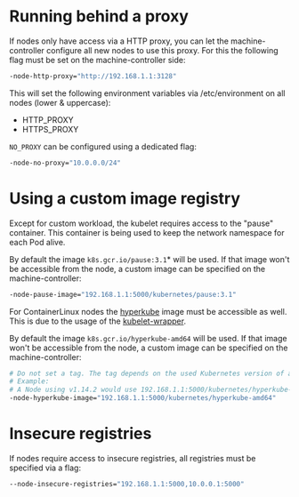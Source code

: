 # Running behind a proxy

If nodes only have access via a HTTP proxy, you can let the machine-controller configure all new nodes to use this proxy.
For this the following flag must be set on the machine-controller side:
```bash
-node-http-proxy="http://192.168.1.1:3128"
```
This will set the following environment variables via /etc/environment on all nodes (lower & uppercase):
- HTTP_PROXY
- HTTPS_PROXY

`NO_PROXY` can be configured using a dedicated flag:
```bash
-node-no-proxy="10.0.0.0/24"
```

# Using a custom image registry

Except for custom workload, the kubelet requires access to the "pause" container.
This container is being used to keep the network namespace for each Pod alive.

By default the image `k8s.gcr.io/pause:3.1`* will be used.
If that image won't be accessible from the node, a custom image can be specified on the machine-controller:
```bash
-node-pause-image="192.168.1.1:5000/kubernetes/pause:3.1"
```

For ContainerLinux nodes the [hyperkube](https://github.com/kubernetes/kubernetes/tree/master/cluster/images/hyperkube) image must be accessible as well.
This is due to the usage of the [kubelet-wrapper](https://github.com/coreos/coreos-kubernetes/blob/master/Documentation/kubelet-wrapper.md).

By default the image `k8s.gcr.io/hyperkube-amd64` will be used.
If that image won't be accessible from the node, a custom image can be specified on the machine-controller:
```bash
# Do not set a tag. The tag depends on the used Kubernetes version of a machine.
# Example:
# A Node using v1.14.2 would use 192.168.1.1:5000/kubernetes/hyperkube-amd64:v1.14.2
-node-hyperkube-image="192.168.1.1:5000/kubernetes/hyperkube-amd64"
```

# Insecure registries

If nodes require access to insecure registries, all registries must be specified via a flag:
```bash
--node-insecure-registries="192.168.1.1:5000,10.0.0.1:5000"
```
